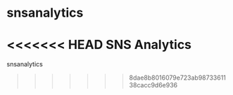 # snsanalytics
<<<<<<< HEAD
SNS Analytics
=======
snsanalytics
>>>>>>> 8dae8b8016079e723ab9873361138cacc9d6e936

